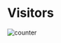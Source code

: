 # Visitors
![counter](https://count.getloli.com/@legal-yes-steve-model?name=legal-yes-steve-model&theme=rule34&padding=7&offset=0&align=top&scale=1&pixelated=1&darkmode=auto)
